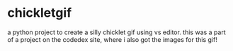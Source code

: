 # chickletgif
a python project to create a silly chicklet gif using vs editor.
this was a part of a project on the codedex site, where i also got the images for this gif!

